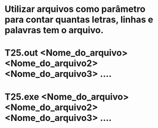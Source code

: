 # Utilizar arquivos como parâmetro para contar quantas letras, linhas e palavras tem o arquivo.
# T25.out <Nome_do_arquivo> <Nome_do_arquivo2> <Nome_do_arquivo3> ....
# T25.exe <Nome_do_arquivo> <Nome_do_arquivo2> <Nome_do_arquivo3> ....
